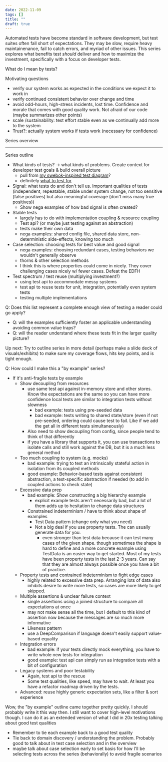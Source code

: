 ```yaml
---
date: 2022-11-09
tags: []
title: ""
draft: true
---
```


Automated tests have become standard in software development, but test suites often fall short of expectations. 
They may be slow, require heavy maintainenance, fail to catch errors, and myriad of other issues. 
This series explores what benefits test *should* deliver and how to maximize the investment, specifically with a focus on developer tests.
<!--more-->

<!-- quote? tests prove existence, not absence of defects -->

What do I mean by tests?

Motivating questions
- verify our system works as expected in the conditions we expect it to work in
- verify continued consistent behavior over change and time
- avoid odd-hours, high-stress incidents, lost time. Confidence and morale that comes with good quality work. Not afraid of our code (maybe summarizes other points)
- scale /sustainability: test effort stable even as we continually add more to the system 
- Trust?: actually system works if tests work (necessary for confidence)

<!-- Colloquial list
- confident, not afraid of our system (not an ungrounded confidence, can't break system)
  - translates to move fast -->

Series overview



-----

Series outline
- What kinds of tests? -> what kinds of problems. Create context for developer test goals & build overall picture
  - pull from [my swebok-inspired test diagram](../../posts/2021/2021-08-30-Test-Types-and-Lifecycle-Phases.md)?
  - definitely [what to test for](../../draft/2022-10-18-What-to-test-for.md)
- Signal: what tests do and don't tell us. Important qualities of tests (independent, repeatable, stable under system change, not too sensitive (false positives) but also meaningful coverage (don't miss many true positives))
  - Show nega examples of how bad signal is often created?
- Stable tests
  - largely has to do with implementation coupling & resource coupling
  - Test api? (or maybe just testing against an abstraction)
  - tests make their own data
  - nega examples: shared config file, shared data store, non-deterministic side-effects, knowing too much
- Case selection: choosing tests for best value and good signal
  - nega examples: choosing redundant cases, testing behaviors we wouldn't generally observe
  - thorns & other selection methods
  - I think this is where properties could come in nicely. They cover challenging cases nicely w/ fewer cases. Defeat the EDFH
- Test spectrum / test reuse (multiplying investment?)
  - using test api to accommodate messy systems
  - test api to reuse tests for unit, integration, potentially even system tests
  - testing multiple implementations

Q: Does this list represent a complete enough view of testing a reader could go apply?
- Q: will the examples sufficiently foster an applicable understanding avoiding common value traps?
- Q: will the reader understand where these tests fit in the larger quality picture?

Up next: Try to outline series in more detail (perhaps make a slide deck of visuals/exhibits) to make sure my coverage flows, hits key points, and is tight enough.

Q: How could I make this a "by example" series?
- If it's anti-fragile tests by example
  - Show decoupling from resources
    - use same test api against in-memory store and other stores. Know the expectations are the same so you can have more confidence local tests are similar to integration tests without slowness
      - bad example: tests using pre-seeded data
      - bad example: tests writing to shared state/store (even if not pre-seeded, ordering could cause test to fail. Like if we add the get all in different tests simultaneously)
    - Also need to show decoupling from config, since people tend to think of that differently
    - if you have a library that supports it, you can use transactions to isolate calls and still work against the DB, but it is a much less general method
  - Too much coupling to system (e.g. mocks)
    - bad example: trying to test an intrinsically stateful action in isolation from its coupled methods
    - good example: Behavior-based tests against consistent abstraction, a test-specific abstraction if needed (to add in coupled actions to check state)
  - Excessive data prep
    - bad example: Show constructing a big hierarchy example
      - explicit example tests aren't necessarily bad, but a lot of them adds up to hesitation to change data structures
    - Constrained indeterminism / have to think about shape of examples 
      - Test Data pattern (change only what you need)
      - Not a big deal if you use property tests. The can usually generate data for you.
        - even stronger than test data because it can test many cases of the given shape. though sometimes the shape is hard to define and a more concrete example using TestData is an easier way to get started. Most of my tests have been property tests in the last 2-3 years. Can say that they are almost always possible once you have a bit of practice.
  - Property tests and contrained indeterminism to fight edge cases
    - highly related to excessive data prep. Arranging lots of data also inhibits desire to write more tests, so cases are more likely to get skipped.
  - Multiple assertions & unclear failure context
    - single assertions using a joined structure to compare all expectations at once
    - may not make sense all the time, but I default to this kind of assertion now because the messages are so much more informative
    - Likeness pattern
    - use a DeepComparison if language doesn't easily support value-based equality
  - Integration errors
    - bad example: if your tests directly mock everything, you have to write whole new tests for integration
    - good example: test api can simply run as integration tests with a bit of configuration
  - Legacy systems and poor testability
    - Again, test api to the rescue
    - Some test qualities, like speed, may have to wait. At least you have a refactor roadmap driven by the tests.
  - Advanced: reuse highly generic expectation sets, like a filter & sort experience

Wow, the "by example" outline came together pretty quickly. I should probably write it this way then. I still want to cover high-level motivations though. I can do it as an extended version of what I did in 20x testing talking about good test qualities
- Remember to tie each example back to a good test quality
- Tie back to domain discovery / understanding the problem. Probably good to talk about in test case selection and in the overview
- maybe talk about case selection early to set basis for how I'll be selecting tests across the series (behaviorally) to avoid fragile scenarios 

<!-- 

I think I explicitly focus only on dev tests, but to explain that focus properly I also need to frame what kinds of tests at at least a higher level. This leads to a great motivating question for framing. What kinds of tests are based in what things can go wrong.

Recently wrote a post on that, though I probably want to tighten it up to a quicker and more categorical list of main failure sources.

Can also lean in my old quantified communication post for explaining what developer tests do for us


So probably one post overviewing kinds of errors. Maybe another introducing kinds of tools? Hmm, maybe just introduce those as I go.

Then get into dev tests
- signal: how do we make sure our tests tell us what we want them to (that system upholds same expectations under change, also double accounting we communicated correctly by rephrasing expectations in a test which is also a clearer way to capture specific expectations)
- case selection (by domain, but other techniques can guide like thorns or structure-based)
  - behavior driven
 Using abstraction / decoupling from accident (thus against a domain-based abstraction not an implementation, even if abstraction is just public methods)
  - settle common questions like of tests make the data vs pre-seed, using mocks, concrete vs interface, how much integration...
  - Don't forget degenerate cases.
- I'd be nice to have something about tests as self-documenting code / domain modeling capturing a part of the problem often left out or poorly modeled, requirements (the why behind how the system got to now)

Hmm. I'm getting into a bunch of properties I want represented. Remember to drive everything from motivations. What are we achieving? 


Goal for tomorrow, write the intro post framing the series (motivating questions, kinds of problems, focus on tests devs write most often)

Goal: how do we reliably verify our system works as expected)

Q: how can I include nega examples in this series?
- Dates would be a common way to show how a test can be flaky.


Have two motivation sections?

There are some differences for motivations between general testing and dev testing. In particular, we can get more specific.

General
- verify our system works as expected in the conditions we expect it to work in
- verify continued consistent behavior over change and time
- avoid odd-hours, high-stress incidents, lost time. Confidence and morale that comes with good quality work. Not afraid of our code (maybe summarizes other points)
- scale /sustainability: test effort stable even as we continually add more to the system 
- Trust?: actually system works if tests work (necessary for confidence)

Colloquial list
- confident, not afraid of our system (not an ungrounded confidence, can't break system)
  - translates to move fast
- ....

Perhaps frame kinds of problems & tests in terms of transitions.
- user to reqs
- req to dev
- dev to code
- code from dev to other environments
- env on update /deploy
- stable state (monitors)

Not as much transition-based (but env dependent)
- load
- security 
 -->
